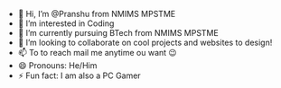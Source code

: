 - 👋 Hi, I’m @Pranshu from NMIMS MPSTME
- 👀 I’m interested in Coding 
- 🌱 I’m currently pursuing BTech from NMIMS MPSTME
- 💞️ I’m looking to collaborate on cool projects and websites to design!
- 📫 To to reach mail me anytime ou want 😉
- 😄 Pronouns: He/Him
- ⚡ Fun fact: I am also a PC Gamer

<!---
Pranshu006/Pranshu006 is a ✨ special ✨ repository because its `README.md` (this file) appears on your GitHub profile.
You can click the Preview link to take a look at your changes.
--->
